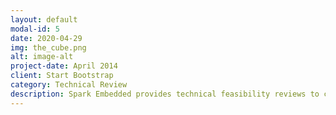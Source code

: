 ```yaml
---
layout: default
modal-id: 5
date: 2020-04-29
img: the_cube.png
alt: image-alt
project-date: April 2014
client: Start Bootstrap
category: Technical Review
description: Spark Embedded provides technical feasibility reviews to companies looking to buy existing IP, early in the prototyping phase, or needing an expert witness.
---
```

